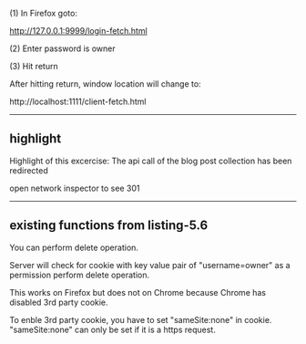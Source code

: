 (1) In Firefox goto:

  http://127.0.0.1:9999/login-fetch.html

(2) Enter password is owner

(3) Hit return

After hitting return, window location will change to:

  http://localhost:1111/client-fetch.html

----------
highlight
----------

Highlight of this excercise:
The api call of the blog post collection has been redirected

open network inspector to see 301


------------------------------------
existing functions from listing-5.6
------------------------------------

You can perform delete operation.

Server will check for cookie with key value pair of "username=owner"
as a permission perform delete operation.

This works on Firefox but does not on Chrome because Chrome has
disabled 3rd party cookie.

To enble 3rd party cookie, you have to set "sameSite:none" in cookie.
"sameSite:none" can only be set if it is a https request.









